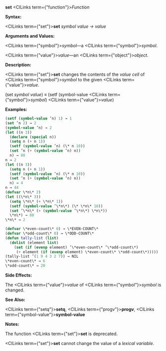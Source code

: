 **set** <ClLinks  term={"function"}><i>Function</i></ClLinks> 



**Syntax:** 



<ClLinks  term={"set"}><b>set</b></ClLinks> *symbol value → value* 



**Arguments and Values:** 



<ClLinks  term={"symbol"}><i>symbol</i></ClLinks>—a <ClLinks  term={"symbol"}><i>symbol</i></ClLinks>. 



<ClLinks  term={"value"}><i>value</i></ClLinks>—an <ClLinks  term={"object"}><i>object</i></ClLinks>. 



**Description:** 



<ClLinks  term={"set"}><b>set</b></ClLinks> changes the contents of the *value cell* of <ClLinks  term={"symbol"}><i>symbol</i></ClLinks> to the given <ClLinks  term={"value"}><i>value</i></ClLinks>. 



(set *symbol value*) *≡* (setf (symbol-value <ClLinks  term={"symbol"}><i>symbol</i></ClLinks>) <ClLinks  term={"value"}><i>value</i></ClLinks>) 



**Examples:**
```lisp
(setf (symbol-value ’n) 1) → 1 
(set ’n 2) → 2 
(symbol-value ’n) → 2 
(let ((n 3)) 
  (declare (special n)) 
  (setq n (+ n 1)) 
  (setf (symbol-value ’n) (\* n 10)) 
  (set ’n (+ (symbol-value ’n) n)) 
  n) → 80 
n → 2 
(let ((n 3)) 
  (setq n (+ n 1)) 
  (setf (symbol-value ’n) (\* n 10)) 
  (set ’n (+ (symbol-value ’n) n)) 
  n) → 4 
n → 44 
(defvar \*n\* 2) 
(let ((\*n\* 3)) 
  (setq \*n\* (+ \*n\* 1)) 
  (setf (symbol-value ’\*n\*) (\* \*n\* 10)) 
  (set ’\*n\* (+ (symbol-value ’\*n\*) \*n\*)) 
  \*n\*) → 80 
\*n\* → 2 

(defvar \*even-count\* 0) → \*EVEN-COUNT\* 
(defvar \*odd-count\* 0) → \*ODD-COUNT\* 
(defun tally-list (list) 
  (dolist (element list) 
    (set (if (evenp element) ’\*even-count\* ’\*odd-count\*) 
	 (+ element (if (evenp element) \*even-count\* \*odd-count\*))))) 
(tally-list ’(1 9 4 3 2 7)) → NIL 
\*even-count\* → 6 
\*odd-count\* → 20 
```
**Side Effects:** 



The <ClLinks  term={"value"}><i>value</i></ClLinks> of <ClLinks  term={"symbol"}><i>symbol</i></ClLinks> is changed. 



**See Also:** 



<ClLinks  term={"setq"}><b>setq</b></ClLinks>, <ClLinks  term={"progv"}><b>progv</b></ClLinks>, <ClLinks  term={"symbol-value"}><b>symbol-value</b></ClLinks> 



**Notes:** 



The function <ClLinks  term={"set"}><b>set</b></ClLinks> is deprecated. 



<ClLinks  term={"set"}><b>set</b></ClLinks> cannot change the value of a *lexical variable*. 



